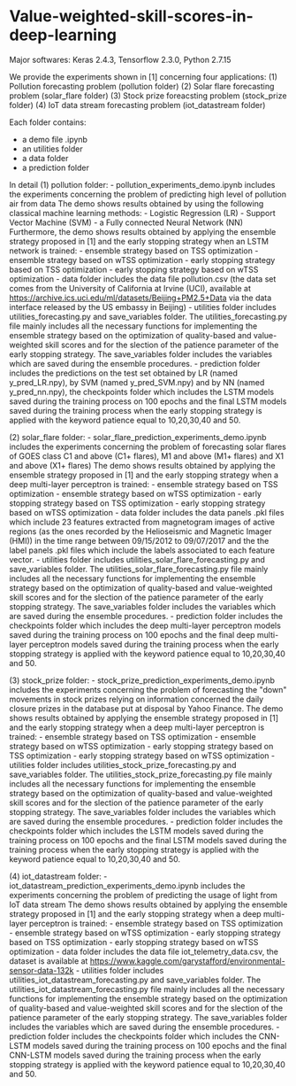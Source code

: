 # Value-weighted-skill-scores-in-deep-learning

Major softwares: Keras 2.4.3, Tensorflow 2.3.0, Python 2.7.15

We provide the experiments shown in [1] concerning four applications:
(1) Pollution forecasting problem (pollution folder)
(2) Solar flare forecasting problem (solar_flare folder)
(3) Stock prize foreacsting problem (stock_prize folder)
(4) IoT data stream forecasting problem (iot_datastream folder)

Each folder contains:
- a demo file .ipynb
- an utilities folder 
- a data folder
- a prediction folder

In detail
(1) pollution folder: 
    - pollution_experiments_demo.ipynb includes the experiments concerning the problem of predicting high level of pollution air from data 
      The demo shows results obtained by using the following classical machine learning methods:
      - Logistic Regression (LR)
      - Support Vector Machine (SVM)
      - a Fully connected Neural Network (NN)
      Furthermore, the demo shows results obtained by applying the ensemble strategy proposed in [1] and the early stopping strategy when an LSTM network
      is trained:
      - ensemble strategy based on TSS optimization
      - ensemble strategy based on wTSS optimization
      - early stopping strategy based on TSS optimization
      - early stopping strategy based on wTSS optimization
    - data folder includes the data file pollution.csv (the data set comes from the University of California at Irvine (UCI), available at
      https://archive.ics.uci.edu/ml/datasets/Beijing+PM2.5+Data via the data interface released by the US embassy in Beijing)
    - utilities folder includes utilities_forecasting.py and save_variables folder. The utilities_forecasting.py file mainly includes all the necessary
      functions for implementing the ensemble strategy based on the optimization of quality-based and value-weighted skill scores and for the slection of
      the patience parameter of the early stopping strategy. The save_variables folder includes the variables which are saved during the ensemble
      procedures.
    - prediction folder includes the predictions on the test set obtained by LR (named y_pred_LR.npy), by SVM (named y_pred_SVM.npy) and by NN (named
      y_pred_nn.npy), the checkpoints folder which includes the LSTM models saved during the training process on 100 epochs and the final LSTM models
      saved during the training process when the early stopping strategy is applied with the keyword patience equal to 10,20,30,40 and 50.
      
 (2) solar_flare folder: 
    - solar_flare_prediction_experiments_demo.ipynb includes the experiments concerning the problem of forecasting solar flares of GOES class C1 and above
      (C1+ flares), M1 and above (M1+ flares) and X1 and above (X1+ flares) 
      The demo shows results obtained by applying the ensemble strategy proposed in [1] and the early stopping strategy when a deep multi-layer perceptron
      is trained:
      - ensemble strategy based on TSS optimization
      - ensemble strategy based on wTSS optimization
      - early stopping strategy based on TSS optimization
      - early stopping strategy based on wTSS optimization
    - data folder includes the data panels .pkl files which include 23 features extracted from magnetogram images of active regions (as the ones recorded
      by the Helioseismic and Magnetic Imager (HMI)) in the time range between 09/15/2012 to 09/07/2017 and the the label panels .pkl files which include
      the labels associated to each feature vector.
    - utilities folder includes utilities_solar_flare_forecasting.py and save_variables folder. The utilities_solar_flare_forecasting.py file mainly
      includes all the necessary functions for implementing the ensemble strategy based on the optimization of quality-based and value-weighted skill
      scores and for the slection of the patience parameter of the early stopping strategy. The save_variables folder includes the variables which are
      saved during the ensemble procedures.
    - prediction folder includes the checkpoints folder which includes the deep multi-layer perceptron models saved during the training process on 100
      epochs and the final deep multi-layer perceptron models saved during the training process when the early stopping strategy is applied with the
      keyword patience equal to 10,20,30,40 and 50.
      
  (3) stock_prize folder: 
    - stock_prize_prediction_experiments_demo.ipynb includes the experiments concerning the problem of forecasting the "down" movements in stock prizes
      relying on information concerned the daily closure prizes in the database put at disposal by Yahoo Finance.
      The demo shows results obtained by applying the ensemble strategy proposed in [1] and the early stopping strategy when a deep multi-layer perceptron
      is trained:
      - ensemble strategy based on TSS optimization
      - ensemble strategy based on wTSS optimization
      - early stopping strategy based on TSS optimization
      - early stopping strategy based on wTSS optimization
    - utilities folder includes utilities_stock_prize_forecasting.py and save_variables folder. The utilities_stock_prize_forecasting.py file mainly
      includes all the necessary functions for implementing the ensemble strategy based on the optimization of quality-based and value-weighted skill
      scores and for the slection of the patience parameter of the early stopping strategy. The save_variables folder includes the variables which are
      saved during the ensemble procedures.
    - prediction folder includes the checkpoints folder which includes the LSTM models saved during the training process on 100
      epochs and the final LSTM models saved during the training process when the early stopping strategy is applied with the
      keyword patience equal to 10,20,30,40 and 50.
      
  (4) iot_datastream folder: 
    - iot_datastream_prediction_experiments_demo.ipynb includes the experiments concerning the problem of predicting the usage of light from IoT data
      stream
      The demo shows results obtained by applying the ensemble strategy proposed in [1] and the early stopping strategy when a deep multi-layer perceptron
      is trained:
      - ensemble strategy based on TSS optimization
      - ensemble strategy based on wTSS optimization
      - early stopping strategy based on TSS optimization
      - early stopping strategy based on wTSS optimization
    - data folder includes the data file iot_telemetry_data.csv, the dataset is available at 
       https://www.kaggle.com/garystafford/environmental-sensor-data-132k
    - utilities folder includes utilities_iot_datastream_forecasting.py and save_variables folder. The utilities_iot_datastream_forecasting.py file mainly
      includes all the necessary functions for implementing the ensemble strategy based on the optimization of quality-based and value-weighted skill
      scores and for the slection of the patience parameter of the early stopping strategy. The save_variables folder includes the variables which are
      saved during the ensemble procedures.
    - prediction folder includes the checkpoints folder which includes the CNN-LSTM models saved during the training process on 100
      epochs and the final CNN-LSTM models saved during the training process when the early stopping strategy is applied with the
      keyword patience equal to 10,20,30,40 and 50.
      

